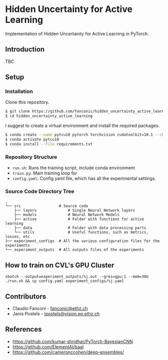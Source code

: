# Hidden Uncertainty for Active Learning
Implementation of Hidden Uncertainty for Active Learning in PyTorch.

## Introduction
TBC

## Setup
### Installation
Clone this repository.
```bash
$ git clone https://github.com/fanconic/hidden_uncertainty_active_learning
$ cd hidden_uncertainty_active_learning
```

I suggest to create a virtual environment and install the required packages.
```bash
$ conda create --name pytcu10 pytorch torchvision cudatoolkit=10.1 --channel pytorch
$ conda activate pytcu10
$ conda install --file requirements.txt
```

### Repository Structure
- `run.sh`: Runs the training script, include conda environment
- `train.py`: Main training loop for
- `config.yaml`: Config yaml file, which has all the experimental settings.


### Source Code Directory Tree
```
.
└── src                 # Source code            
    ├── layers              # Single Neural Network layers
    ├── models              # Neural Network Models
    ├── active              # Folder with functions for active learning
    ├── data                # Folder with data processing parts
    └── utils               # Useful functions, such as metrics, losses, etc
├── experiment_configs  # All the various configuration files for the experiments
└── experiment_outputs  # All outputs files of the experiments        
```


## How to train on CVL's GPU Cluster
```
sbatch --output=experiment_outputs/%j.out --gres=gpu:1 --mem=30G ./run.sh && cp config.yaml experiment_configs/%j.yaml
```

## Contributors
- Claudio Fanconi - fanconic@ethz.ch
- Janis Postels - jpostels@vision.ee.ethz.ch

## References
- https://github.com/kumar-shridhar/PyTorch-BayesianCNN
- https://github.com/ElementAI/baal
- https://github.com/cameronccohen/deep-ensembles/
